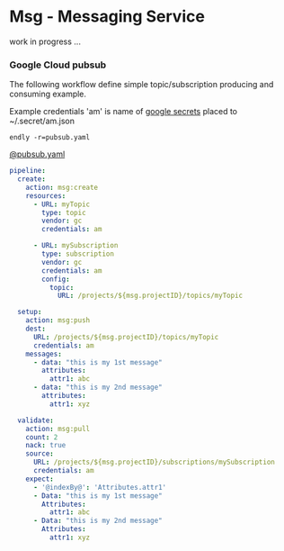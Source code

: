 # Msg - Messaging Service

work in progress ...


### Google Cloud pubsub

The following workflow define simple topic/subscription producing and consuming example.

Example credentials 'am' is name of [google secrets](./../../doc/secrets) placed to  ~/.secret/am.json


```endly -r=pubsub.yaml```


[@pubsub.yaml](pubsub.yaml)
```yaml
pipeline:
  create:
    action: msg:create
    resources:
      - URL: myTopic
        type: topic
        vendor: gc
        credentials: am

      - URL: mySubscription
        type: subscription
        vendor: gc
        credentials: am
        config:
          topic:
            URL: /projects/${msg.projectID}/topics/myTopic

  setup:
    action: msg:push
    dest:
      URL: /projects/${msg.projectID}/topics/myTopic
      credentials: am
    messages:
      - data: "this is my 1st message"
        attributes:
          attr1: abc
      - data: "this is my 2nd message"
        attributes:
          attr1: xyz

  validate:
    action: msg:pull
    count: 2
    nack: true
    source:
      URL: /projects/${msg.projectID}/subscriptions/mySubscription
      credentials: am
    expect:
      - '@indexBy@': 'Attributes.attr1'
      - Data: "this is my 1st message"
        Attributes:
          attr1: abc
      - Data: "this is my 2nd message"
        Attributes:
          attr1: xyz
```
